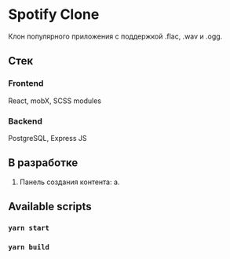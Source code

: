 <h1>Spotify Clone</h1>
Клон популярного приложения с поддержкой .flac, .wav и .ogg.

## Стек
### Frontend
React, mobX, SCSS modules
### Backend
PostgreSQL, Express JS

## В разработке
1. Панель создания контента:
a. 

## Available scripts
### `yarn start`
### `yarn build`